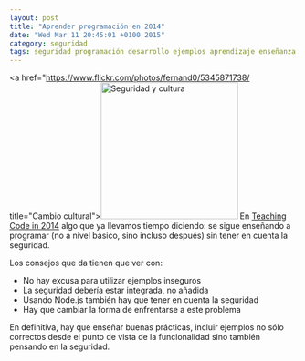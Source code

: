 ```yaml
---
layout: post
title: "Aprender programación en 2014"
date: "Wed Mar 11 20:45:01 +0100 2015"
category: seguridad
tags: seguridad programación desarrollo ejemplos aprendizaje enseñanza 
---
```



<a href="https://www.flickr.com/photos/fernand0/5345871738/ title="Cambio cultural"><img src="https://farm6.staticflickr.com/5248/5345871738_e31068793e_m.jpg" width="240"  alt="Seguridad y cultura"></a> 
En [Teaching Code in 2014](https://blog.whitehatsec.com/teaching-code-in-2014/) algo que ya llevamos tiempo diciendo: se sigue enseñando a programar (no a nivel básico, sino incluso después) sin tener en cuenta la seguridad. 

Los consejos que da tienen que ver con:

* No hay excusa para utilizar ejemplos inseguros
* La seguridad debería estar integrada, no añadida
* Usando Node.js también hay que tener en cuenta la seguridad
* Hay que cambiar la forma de enfrentarse a este problema

En definitiva, hay que enseñar buenas prácticas, incluir ejemplos no sólo correctos desde el punto de vista de la funcionalidad sino también pensando en la seguridad.

